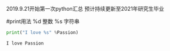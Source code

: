 2019.9.21开始第一次python汇总 
预计持续更新至2021年研究生毕业

#print用法
%d  整数   %s 字符串
```python
print("I love %s" %Passion)
```
`I love Passion`

